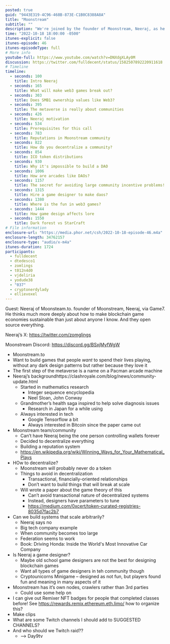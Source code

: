 ```yaml
---
posted: true
guid: "9443E319-4C96-468B-873E-C1B0C8388A8A"
title: "Moonstream"
subtitle: ""
description: "We're joined by the founder of Moonstream, Neeraj, as he delves into the world of sustainable blockchain game economies. Learn about the challenges of decentralizing a community and the role of game design in web3 games. #blockchain #web3games #metaverse"
time: "2022-10-18 18:00:00 -0500"
itunes-explicit: false
itunes-episode: 46
itunes-episodeType: full
# More info
youtube-full: https://www.youtube.com/watch?v=DNXdgXLAy0M
discussion: https://twitter.com/fulldecent/status/1582507892220911618
# Timeline
timeline:
  - seconds: 100
    title: Intro Neeraj
  - seconds: 165
    title: What will make web3 games break out?
  - seconds: 303
    title: Does SMB1 ownership values like Web3?
  - seconds: 395
    title: The metaverse is really about communities
  - seconds: 426
    title: Neeraj motivation
  - seconds: 534
    title: Prerequisites for this call
  - seconds: 783
    title: Reputations in Moonstream community
  - seconds: 822
    title: How do you decentralize a community?
  - seconds: 854
    title: ICO token distributions
  - seconds: 930
    title: Why it's impossible to build a DAO
  - seconds: 1006
    title: How are arcades like DAOs?
  - seconds: 1157
    title: The secret for avoiding large community incentive problems!
  - seconds: 1315
    title: Hire a game designer to make daos?
  - seconds: 1380
    title: Where is the fun in web3 games?
  - seconds: 1444
    title: How game design affects lore
  - seconds: 1550
    title: Dark forest vs StarCraft
# File information
enclosure-url: "https://media.phor.net/csh/2022-10-18-episode-46.m4a"
enclosure-length: 34762157
enclosure-type: "audio/x-m4a"
itunes-duration: 1724
participants:
  - fulldecent
  - dtedesco1
  - zomlings
  - t012n4d0
  - vjdeliria
  - yodude38
  - "037"
  - cryptonerdylady
  - ellievoxel
---
```


<!--end of quick notes-->

Guest: Neeraj of Moonsteam.to. founder of Moonstream, Neeraj, via Game7. He thinks much more deeply about how to make blockchain game economies sustainable than just about anyone I know. And they open source everything.

Neeraj’s X: https://twitter.com/zomglings

Moonstream Discord: https://discord.gg/BSxjMyfWgW

- Moonstream.to
- Want to build games that people *want* to spend their lives playing, without any dark design patterns but rather because they love it
- The first step of the metaverse is a name on a Pacman arcade machine
- Neeraj’s backgroundhttps://clashroyale.com/blog/news/community-update.html
  - Started in mathematics research
    - Integer sequence encyclopedia
    - Neel Sloan, John Conway
  - Grandmother’s health saga inspired to help solve diagnosis issues
    - Research in Japan for a while using 
  - Always interested in tech
    - Google Tensorflow a bit
    - Always interested in Bitcoin since the paper came out
- Moonstream team/community
  - Can’t have Neeraj being the one person controlling wallets forever
  - Decided to decentralize everything
  - Building a reputation system 
  - https://en.wikipedia.org/wiki/Winning_Ways_for_Your_Mathematical_Plays
- HOw to decentralize?
  - Moonstream will probably never do a token
  - Things to avoid in decentralization
    - Transactional, financially-oriented relationships
    - Don’t want to build things that will break at scale	
  - Will wrote a paper about the game theory of this
    - Can’t avoid transactional nature of decentralized systems
    - Instead, designers have parameters to tune
    - https://medium.com/0xcert/token-curated-registries-8035d7fac2b7
- Can we build systems that scale arbitrarily?
  - Neeraj says no
  - Big tech company example
  - When community becomes too large 
  - Federation seems to work
  - Book: Driving Honda: Inside the World's Most Innovative Car Company
- Is Neeraj a game designer?
  - Maybe old school game designers are not the best for designing blockchain games
  - Want all types of game designers in teh community though
  - Cryptounicorns Minigame – designed as not fun, but players found fun and meaning in many aspects of it
- Moonstream has it’s own nodes, crawlers rather than 3rd parties
  - Could use some help on 
- I can give out Remixer NFT badges for people that completed classes before! See https://rewards.remix.ethereum.eth.limo/ how to organize this?
- Make clips
- What are some Twitch channels I should add to SUGGESTED CHANNELS?
- And who should we Twitch raid??
  - —> Day9tv
